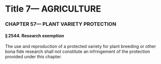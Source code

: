 
# Title 7— AGRICULTURE
### CHAPTER 57— PLANT VARIETY PROTECTION
#### § 2544. Research exemption

The use and reproduction of a protected variety for plant breeding or other bona fide research shall not constitute an infringement of the protection provided under this chapter.
